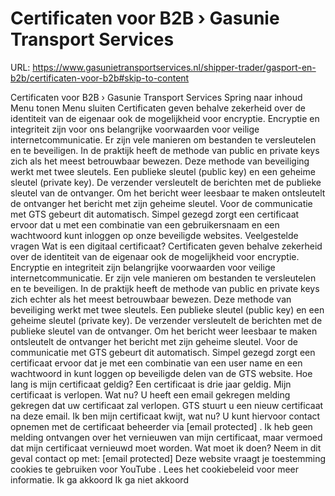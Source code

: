 # Certificaten voor B2B › Gasunie Transport Services

URL: https://www.gasunietransportservices.nl/shipper-trader/gasport-en-b2b/certificaten-voor-b2b#skip-to-content

Certificaten voor B2B › Gasunie Transport Services
Spring naar inhoud
Menu tonen
Menu sluiten
Certificaten geven behalve zekerheid over de identiteit van de eigenaar ook de mogelijkheid voor encryptie. Encryptie en integriteit zijn voor ons belangrijke voorwaarden voor veilige internetcommunicatie.
Er zijn vele manieren om bestanden te versleutelen en te beveiligen. In de praktijk heeft de methode van public en private keys zich als het meest betrouwbaar bewezen. Deze methode van beveiliging werkt met twee sleutels. Een publieke sleutel (public key) en een geheime sleutel (private key). De verzender versleutelt de berichten met de publieke sleutel van de ontvanger. Om het bericht weer leesbaar te maken ontsleutelt de ontvanger het bericht met zijn geheime sleutel. Voor de communicatie met
GTS
gebeurt dit automatisch.
Simpel gezegd zorgt een certificaat ervoor dat u met een combinatie van een gebruikersnaam en een wachtwoord kunt inloggen op onze beveiligde websites.
Veelgestelde vragen
Wat is een digitaal certificaat?
Certificaten geven behalve zekerheid over de identiteit van de eigenaar ook de mogelijkheid voor encryptie. Encryptie en integriteit zijn belangrijke voorwaarden voor veilige internetcommunicatie. Er zijn vele manieren om bestanden te versleutelen en te beveiligen. In de praktijk heeft de methode van public en private keys zich echter als het meest betrouwbaar bewezen. Deze methode van beveiliging werkt met twee sleutels. Een publieke sleutel (public key) en een geheime sleutel (private key). De verzender versleutelt de berichten met de publieke sleutel van de ontvanger. Om het bericht weer leesbaar te maken ontsleutelt de ontvanger het bericht met zijn geheime sleutel. Voor de communicatie met
GTS
gebeurt dit automatisch. Simpel gezegd zorgt een certificaat ervoor dat je met een combinatie van een user name en een wachtwoord in kunt loggen op beveiligde delen van de
GTS
website.
Hoe lang is mijn certificaat geldig?
Een certificaat is drie jaar geldig.
Mijn certificaat is verlopen. Wat nu?
U heeft een email gekregen melding gekregen dat uw certificaat zal verlopen.
GTS
stuurt u een nieuw certificaat na deze email.
Ik ben mijn certificaat kwijt, wat nu?
U kunt hiervoor contact opnemen met de certificaat beheerder via
[email protected]
.
Ik heb geen melding ontvangen over het vernieuwen van mijn certificaat, maar vermoed dat mijn certificaat vernieuwd moet worden. Wat moet ik doen?
Neem in dit geval contact op met:
[email protected]
Deze website vraagt je toestemming cookies te gebruiken voor
YouTube
. Lees het
cookiebeleid
voor meer informatie.
Ik ga akkoord
Ik ga niet akkoord